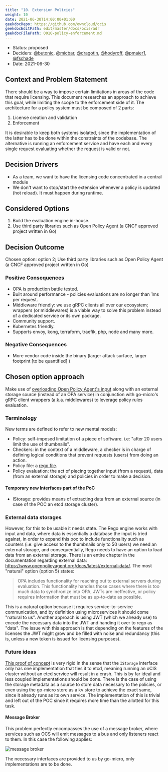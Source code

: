 ```yaml
---
title: "10. Extension Policies"
weight: 10
date: 2021-06-30T14:00:00+01:00
geekdocRepo: https://github.com/owncloud/ocis
geekdocEditPath: edit/master/docs/ocis/adr
geekdocFilePath: 0010-policy-enforcement.md
---
```


* Status: proposed
* Deciders: [@butonic](https://github.com/butonic), [@micbar](https://github.com/micbar), [@dragotin](https://github.com/dragotin), [@hodyroff](https://github.com/hodyroff), [@pmaier1](https://github.com/pmaier1), [@fschade](https://github.com/fschade)
* Date: 2021-06-30

## Context and Problem Statement

There should be a way to impose certain limitations in areas of the code that require licensing. This document researches an approach to achieve this goal, while limiting the scope to the enforcement side of it. The architecture for a policy system must be composed of 2 parts:

1. License creation and validation
2. Enforcement

It is desirable to keep both systems isolated, since the implementation of the latter has to be done within the constraints of the codebase. The alternative is running an enforcement service and have each and every single request evaluating whether the request is valid or not.

## Decision Drivers

- As a team, we want to have the licensing code concentrated in a central module
- We don't want to stop/start the extension whenever a policy is updated (hot reload). It must happen during runtime.

## Considered Options

1. Build the evaluation engine in-house.
2. Use third party libraries such as Open Policy Agent (a CNCF approved project written in Go)

## Decision Outcome

Chosen option: option 2; Use third party libraries such as Open Policy Agent (a CNCF approved project written in Go)

### Positive Consequences

- OPA is production battle tested.
- Built around performance - policies evaluations are no longer than 1ms per request.
- Middleware friendly: we use gRPC clients all over our ecosystem; wrappers (or middlewares) is a viable way to solve this problem instead of a dedicated service or its own package.
- Community support.
- Kubernetes friendly.
- Supports envoy, kong, terraform, traefik, php, node and many more.

### Negative Consequences

- More vendor code inside the binary (larger attack surface, larger footprint [to be quantified] )

## Chosen option approach

Make use of [overloading Open Policy Agent's input](https://www.openpolicyagent.org/docs/latest/external-data/#option-2-overload-input) along with an external storage source (instead of an OPA service) in conjunction with go-micro's gRPC client wrappers (a.k.a. middlewares) to leverage policy rules evaluation.

### Terminology

New terms are defined to refer to new mental models:

- Policy: self-imposed limitation of a piece of software. i.e: "after 20 users limit the use of thumbnails".
- Checkers: in the context of a middleware, a checker is in charge of defining logical conditions that prevent requests (users) from doing an action.
- Policy file: a [rego file](https://www.openpolicyagent.org/docs/latest/policy-language/).
- Policy evaluation: the act of piecing together input (from a request), data (from an external storage) and policies in order to make a decision.

#### Temporary new Interfaces part of the PoC

- IStorage: provides means of extracting data from an external source (in case of the POC an etcd storage cluster).

### External data storages

However, for this to be usable it needs state. The Rego engine works with input and data, where data is essentially a database the input is tried against, in order to expand this poc to include functionality such as counters (i.e: give access to the thumbnails only to 50 users) we need an external storage, and consequentially, Rego needs to have an option to load data from an external storage. There is an entire chapter in the documentation regarding external data: https://www.openpolicyagent.org/docs/latest/external-data/. The most "natural" option (option 5) states:

> OPA includes functionality for reaching out to external servers during evaluation. This functionality handles those cases where there is too much data to synchronize into OPA, JWTs are ineffective, or policy requires information that must be as up-to-date as possible.

This is a natural option because it requires service-to-service communication, and by definition using microservices it should come "natural to us". Another approach is using JWT (which we already use) to encode the necessary data into the JWT and handing it over to rego as "data". The issue with this approach is that depending on the features of the licenses the JWT might grow and be filled with noise and redundancy (this is, unless a new token is issued for licensing purposes).

### Future ideas

[This proof of concept](https://github.com/owncloud/ocis/pull/2236) is very rigid in the sense that the `IStorage` interface only has one implementation that ties it to etcd, meaning running an oCIS cluster without an etcd service will result in a crash. This is by far ideal and less coupled implementations should be done. There is the case of using the storage metadata as a source to store data necessary to the policies, or even using the go-micro store as a kv store to achieve the exact same, since it already runs as its own service. The implementation of this is trivial and left out of the POC since it requires more time than the allotted for this task.

#### Message Broker

This problem perfectly encompasses the use of a message broker, where services such as OCS will emit messages to a bus and only listeners react to them. In this case the following applies:

![message broker](https://i.imgur.com/sa1pANQ.jpg)

The necessary interfaces are provided to us by go-micro, only implementations are to be done.
